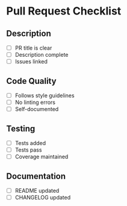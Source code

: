 # Pull Request Checklist

## Description
- [ ] PR title is clear
- [ ] Description complete
- [ ] Issues linked

## Code Quality
- [ ] Follows style guidelines
- [ ] No linting errors
- [ ] Self-documented

## Testing
- [ ] Tests added
- [ ] Tests pass
- [ ] Coverage maintained

## Documentation
- [ ] README updated
- [ ] CHANGELOG updated
